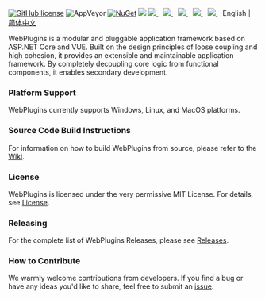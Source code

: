 [![GitHub license](https://camo.githubusercontent.com/5eaf3ed8a7e8ccb15c21d967b8635ac79e8b1865da3a5ccf78d2572a3e10738a/68747470733a2f2f696d672e736869656c64732e696f2f6769746875622f6c6963656e73652f646f746e65742f6173706e6574636f72653f636f6c6f723d253233306230267374796c653d666c61742d737175617265)](https://github.com/ganweisoft/IoTCenterWebAPi/blob/main/LICENSE) ![AppVeyor](https://ci.appveyor.com/api/projects/status/v8gfh6pe2u2laqoa?svg=true) [![NuGet](https://img.shields.io/nuget/v/IoTCenterHost.Core.Abstraction.svg)](https://www.nuget.org/packages/IoTCenterHost.Core.Abstraction/) ![](https://img.shields.io/badge/join-discord-infomational)
 <a href="https://v2.vuejs.org/" target="__blank" style="margin-right:10px;">
   <img src='https://img.shields.io/badge/Vue-3.5.13-%2394c20c?labelColor=#94c20c' />
 </a>
 <a href="https://www.webpackjs.com/" target="__blank" style="margin-right:10px;">
   <img src='https://img.shields.io/badge/vite-4.5.5-%234ec428?labelColor=#5a5a5a' />
 </a>
<a href="https://www.axios-http.cn/docs/intro" target="__blank" style="margin-right:10px;">
   <img src='https://img.shields.io/badge/Axios-1.7.9-%2397c424?labelColor=#5a5a5a' />
 </a>
<a href="https://next.router.vuejs.org/" target="__blank" style="margin-right:10px;">
    <img src='https://img.shields.io/badge/vueRouter-4.5.0-%23d6604a?labelColor=#5a5a5a' />
 </a>
 <a href="https://element.eleme.io/#/zh-CN" target="__blank" style="margin-right:10px;">
 <img src='https://img.shields.io/badge/ElementUI-2.9.1-%23097abb?labelColor=#5a5a5a' />
 </a>
English | [简体中文](README-CN.md)

WebPlugins is a modular and pluggable application framework based on ASP.NET Core and VUE. Built on the design principles of loose coupling and high cohesion, it provides an extensible and maintainable application framework. By completely decoupling core logic from functional components, it enables secondary development.

### Platform Support  
WebPlugins currently supports Windows, Linux, and MacOS platforms.


### Source Code Build Instructions  
For information on how to build WebPlugins from source, please refer to the [Wiki](https://github.com/ganweisoft/WebPlugins/wiki).


### License  
WebPlugins is licensed under the very permissive MIT License. For details, see [License](https://github.com/ganweisoft/WebPlugins/blob/main/LICENSE).

### Releasing  
For the complete list of WebPlugins Releases, please see [Releases](https://github.com/ganweisoft/IoTCenterWebAPi/releases).

### How to Contribute  
We warmly welcome contributions from developers. If you find a bug or have any ideas you'd like to share, feel free to submit an [issue](https://github.com/ganweisoft/WebPlugins/blob/main/CONTRIBUTING.md).
